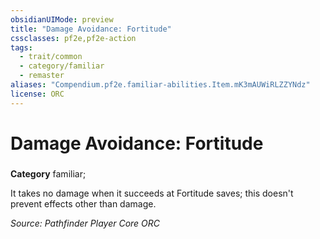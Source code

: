 ```yaml
---
obsidianUIMode: preview
title: "Damage Avoidance: Fortitude"
cssclasses: pf2e,pf2e-action
tags:
  - trait/common
  - category/familiar
  - remaster
aliases: "Compendium.pf2e.familiar-abilities.Item.mK3mAUWiRLZZYNdz"
license: ORC
---
```

# Damage Avoidance: Fortitude

### 

**Category** familiar; 




It takes no damage when it succeeds at Fortitude saves; this doesn't prevent effects other than damage.

*Source: Pathfinder Player Core*
*ORC*
